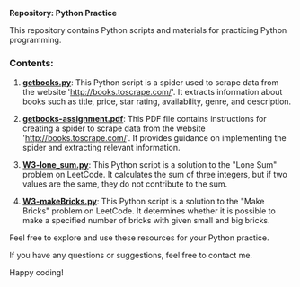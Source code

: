**Repository: Python Practice**

This repository contains Python scripts and materials for practicing Python programming.

### Contents:

1. [**getbooks.py**](getbooks.py): This Python script is a spider used to scrape data from the website 'http://books.toscrape.com/'. It extracts information about books such as title, price, star rating, availability, genre, and description.

2. [**getbooks-assignment.pdf**](getbooks-assignment.pdf): This PDF file contains instructions for creating a spider to scrape data from the website 'http://books.toscrape.com/'. It provides guidance on implementing the spider and extracting relevant information.

3. [**W3-lone_sum.py**](W3-lone_sum.py): This Python script is a solution to the "Lone Sum" problem on LeetCode. It calculates the sum of three integers, but if two values are the same, they do not contribute to the sum.

4. [**W3-makeBricks.py**](W3-makeBricks.py): This Python script is a solution to the "Make Bricks" problem on LeetCode. It determines whether it is possible to make a specified number of bricks with given small and big bricks.

Feel free to explore and use these resources for your Python practice.

If you have any questions or suggestions, feel free to contact me.

Happy coding!
